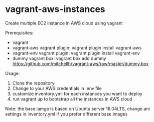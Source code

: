 # vagrant-aws-instances
Create multiple EC2 instance in AWS cloud using vagrant

Prerequisites:

- vagrant
- vagrant-aws vagrant plugin: vagrant plugin install vagrant-aws
- vagrant-env vagrant plugin: vagrant plugin install vagrant-env
- dummy vagrant box: vagrant box add dummy https://github.com/mitchellh/vagrant-aws/raw/master/dummy.box

Usage:

1. Clone the repository
2. Change to your AWS credentials in .env file
3. customize inventory.yml for each instances you want to deploy
4. run vagrant up to bootstrap all the instances in AWS cloud

Note: the base iamge is based on Ubuntu server 18.04LTS, change ani settings in inventory.yml if you prefer different base images
